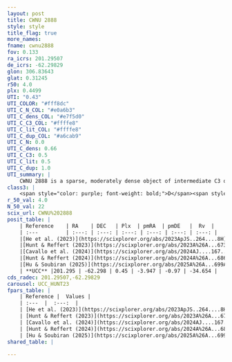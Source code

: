 ```yaml
---
layout: post
title: CWNU 2888
style: style
title_flag: true
more_names: 
fname: cwnu2888
fov: 0.133
ra_icrs: 201.29507
de_icrs: -62.29829
glon: 306.83643
glat: 0.31245
r50: 4.0
plx: 0.4499
UTI: "0.43"
UTI_COLOR: "#fff8dc"
UTI_C_N_COL: "#e0a6b3"
UTI_C_dens_COL: "#e7f5d0"
UTI_C_C3_COL: "#ffffe8"
UTI_C_lit_COL: "#ffffe8"
UTI_C_dup_COL: "#a6cab9"
UTI_C_N: 0.0
UTI_C_dens: 0.66
UTI_C_C3: 0.5
UTI_C_lit: 0.5
UTI_C_dup: 1.0
UTI_summary: |
    CWNU 2888 is a sparse, moderately dense object of intermediate C3 quality. It was recently reported but it is moderately studied in the literature.<br><br><span style="color: #99180f; font-weight: bold;">Warning: </span>contains less than 25 stars with <i>P>0.5</i> estimated.
class3: |
    <span style="color: purple; font-weight: bold;">D</span><span style="color: green; font-weight: bold;">A</span>
r_50_val: 4.0
N_50_val: 22
scix_url: CWNU%202888
posit_table: |
    | Reference    | RA    | DEC   | Plx  | pmRA  | pmDE   |  Rv  |
    | :---         | :---: | :---: | :---: | :---: | :---: | :---: |
    |[He et al. (2023)](https://scixplorer.org/abs/2023ApJS..264....8H) | 201.281 | -62.303 | 0.453 | -3.944 | -0.985 | -- |
    |[Hunt & Reffert (2023)](https://scixplorer.org/abs/2023A%26A...673A.114H) | 201.332 | -62.279 | 0.447 | -3.995 | -0.997 | -27.533 |
    |[Cavallo et al. (2024)](https://scixplorer.org/abs/2024AJ....167...12C) | 201.202 | -62.303 | 0.448 | -- | -- | -- |
    |[Hunt & Reffert (2024)](https://scixplorer.org/abs/2024A%26A...686A..42H) | 201.332 | -62.279 | 0.447 | -3.995 | -0.997 | -27.533 |
    |[Hu & Soubiran (2025)](https://scixplorer.org/abs/2025A%26A...699A.246H) | 201.202 | -62.303 | -- | -- | -- | -- |
    | **UCC** |201.295 | -62.298 | 0.45 | -3.947 | -0.97 | -34.654 | 
cds_radec: 201.29507,-62.29829
carousel: UCC_HUNT23
fpars_table: |
    | Reference |  Values |
    | :---  |  :---:  |
    | [He et al. (2023)](https://scixplorer.org/abs/2023ApJS..264....8H) | `A0=2.6, m-M=11.6, logAge=6.95` |
    | [Hunt & Reffert (2023)](https://scixplorer.org/abs/2023A%26A...673A.114H) | `AV50=2.083, diffAV50=2.507, MOD50=11.602, logAge50=8.346` |
    | [Cavallo et al. (2024)](https://scixplorer.org/abs/2024AJ....167...12C) | `AV50=1.8, dMod50=11.38, logAge50=8.89, [Fe/H]50=0.18` |
    | [Hunt & Reffert (2024)](https://scixplorer.org/abs/2024A%26A...686A..42H) | `MassJ=367.536` |
    | [Hu & Soubiran (2025)](https://scixplorer.org/abs/2025A%26A...699A.246H) | `MA22=-0.18, MA23f=-0.24, MA23g=0.04, MZ23=-0.34, MK24=-0.16, MF24=-0.34` |
shared_table: |
    
---
```

